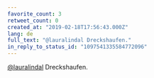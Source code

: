 ```yaml
---
favorite_count: 3
retweet_count: 0
created_at: "2019-02-18T17:56:43.000Z"
lang: de
full_text: "@lauralindal Dreckshaufen."
in_reply_to_status_id: "1097541335584772096"
---
```


[@lauralindal](https://twitter.com/lauralindal) Dreckshaufen.
